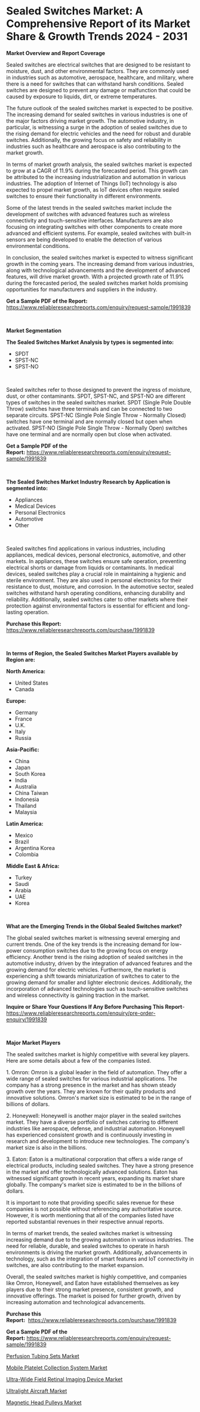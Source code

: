 <p><h1>Sealed Switches Market: A Comprehensive Report of its Market Share & Growth Trends 2024 - 2031</h1></p><p><strong>Market Overview and Report Coverage</strong></p>
<p><p>Sealed switches are electrical switches that are designed to be resistant to moisture, dust, and other environmental factors. They are commonly used in industries such as automotive, aerospace, healthcare, and military, where there is a need for switches that can withstand harsh conditions. Sealed switches are designed to prevent any damage or malfunction that could be caused by exposure to liquids, dirt, or extreme temperatures.</p><p>The future outlook of the sealed switches market is expected to be positive. The increasing demand for sealed switches in various industries is one of the major factors driving market growth. The automotive industry, in particular, is witnessing a surge in the adoption of sealed switches due to the rising demand for electric vehicles and the need for robust and durable switches. Additionally, the growing focus on safety and reliability in industries such as healthcare and aerospace is also contributing to the market growth.</p><p>In terms of market growth analysis, the sealed switches market is expected to grow at a CAGR of 11.9% during the forecasted period. This growth can be attributed to the increasing industrialization and automation in various industries. The adoption of Internet of Things (IoT) technology is also expected to propel market growth, as IoT devices often require sealed switches to ensure their functionality in different environments.</p><p>Some of the latest trends in the sealed switches market include the development of switches with advanced features such as wireless connectivity and touch-sensitive interfaces. Manufacturers are also focusing on integrating switches with other components to create more advanced and efficient systems. For example, sealed switches with built-in sensors are being developed to enable the detection of various environmental conditions.</p><p>In conclusion, the sealed switches market is expected to witness significant growth in the coming years. The increasing demand from various industries, along with technological advancements and the development of advanced features, will drive market growth. With a projected growth rate of 11.9% during the forecasted period, the sealed switches market holds promising opportunities for manufacturers and suppliers in the industry.</p></p>
<p><strong>Get a Sample PDF of the Report:</strong> <a href="https://www.reliableresearchreports.com/enquiry/request-sample/1991839">https://www.reliableresearchreports.com/enquiry/request-sample/1991839</a></p>
<p>&nbsp;</p>
<p><strong>Market Segmentation</strong></p>
<p><strong>The Sealed Switches Market Analysis by types is segmented into:</strong></p>
<p><ul><li>SPDT</li><li>SPST-NC</li><li>SPST-NO</li></ul></p>
<p>&nbsp;</p>
<p><p>Sealed switches refer to those designed to prevent the ingress of moisture, dust, or other contaminants. SPDT, SPST-NC, and SPST-NO are different types of switches in the sealed switches market. SPDT (Single Pole Double Throw) switches have three terminals and can be connected to two separate circuits. SPST-NC (Single Pole Single Throw - Normally Closed) switches have one terminal and are normally closed but open when activated. SPST-NO (Single Pole Single Throw - Normally Open) switches have one terminal and are normally open but close when activated.</p></p>
<p><strong>Get a Sample PDF of the Report:</strong>&nbsp;<a href="https://www.reliableresearchreports.com/enquiry/request-sample/1991839">https://www.reliableresearchreports.com/enquiry/request-sample/1991839</a></p>
<p>&nbsp;</p>
<p><strong>The Sealed Switches Market Industry Research by Application is segmented into:</strong></p>
<p><ul><li>Appliances</li><li>Medical Devices</li><li>Personal Electronics</li><li>Automotive</li><li>Other</li></ul></p>
<p>&nbsp;</p>
<p><p>Sealed switches find applications in various industries, including appliances, medical devices, personal electronics, automotive, and other markets. In appliances, these switches ensure safe operation, preventing electrical shorts or damage from liquids or contaminants. In medical devices, sealed switches play a crucial role in maintaining a hygienic and sterile environment. They are also used in personal electronics for their resistance to dust, moisture, and corrosion. In the automotive sector, sealed switches withstand harsh operating conditions, enhancing durability and reliability. Additionally, sealed switches cater to other markets where their protection against environmental factors is essential for efficient and long-lasting operation.</p></p>
<p><strong>Purchase this Report:</strong>&nbsp; <a href="https://www.reliableresearchreports.com/purchase/1991839">https://www.reliableresearchreports.com/purchase/1991839</a></p>
<p>&nbsp;</p>
<p><strong>In terms of Region, the Sealed Switches Market Players available by Region are:</strong></p>
<p>
    <p> <strong> North America: </strong>
        <ul>
            <li>United States</li>
            <li>Canada</li>
        </ul>
        </p> 
    <p> <strong> Europe: </strong>
        <ul>
            <li>Germany</li>
            <li>France</li>
            <li>U.K.</li>
            <li>Italy</li>
            <li>Russia</li>
        </ul>
        </p> 
    <p> <strong> Asia-Pacific: </strong>
        <ul>
            <li>China</li>
            <li>Japan</li>
            <li>South Korea</li>
            <li>India</li>
            <li>Australia</li>
            <li>China Taiwan</li>
            <li>Indonesia</li>
            <li>Thailand</li>
            <li>Malaysia</li>
        </ul>
        </p> 
    <p> <strong> Latin America: </strong>
        <ul>
            <li>Mexico</li>
            <li>Brazil</li>
            <li>Argentina Korea</li>
            <li>Colombia</li>
        </ul>
        </p> 
    <p> <strong> Middle East & Africa: </strong>
        <ul>
            <li>Turkey</li>
            <li>Saudi</li>
            <li>Arabia</li>
            <li>UAE</li>
            <li>Korea</li>
        </ul>
    </p>
    </p>
<p>&nbsp;</p>
<p><strong>What are the Emerging Trends in the Global Sealed Switches market?</strong></p>
<p><p>The global sealed switches market is witnessing several emerging and current trends. One of the key trends is the increasing demand for low-power consumption switches due to the growing focus on energy efficiency. Another trend is the rising adoption of sealed switches in the automotive industry, driven by the integration of advanced features and the growing demand for electric vehicles. Furthermore, the market is experiencing a shift towards miniaturization of switches to cater to the growing demand for smaller and lighter electronic devices. Additionally, the incorporation of advanced technologies such as touch-sensitive switches and wireless connectivity is gaining traction in the market.</p></p>
<p><strong>Inquire or Share Your Questions If Any Before Purchasing This Report</strong>- <a href="https://www.reliableresearchreports.com/enquiry/pre-order-enquiry/1991839">https://www.reliableresearchreports.com/enquiry/pre-order-enquiry/1991839</a></p>
<p>&nbsp;</p>
<p><strong>Major Market Players</strong></p>
<p><p>The sealed switches market is highly competitive with several key players. Here are some details about a few of the companies listed.</p><p>1. Omron: Omron is a global leader in the field of automation. They offer a wide range of sealed switches for various industrial applications. The company has a strong presence in the market and has shown steady growth over the years. They are known for their quality products and innovative solutions. Omron's market size is estimated to be in the range of billions of dollars.</p><p>2. Honeywell: Honeywell is another major player in the sealed switches market. They have a diverse portfolio of switches catering to different industries like aerospace, defense, and industrial automation. Honeywell has experienced consistent growth and is continuously investing in research and development to introduce new technologies. The company's market size is also in the billions.</p><p>3. Eaton: Eaton is a multinational corporation that offers a wide range of electrical products, including sealed switches. They have a strong presence in the market and offer technologically advanced solutions. Eaton has witnessed significant growth in recent years, expanding its market share globally. The company's market size is estimated to be in the billions of dollars.</p><p>It is important to note that providing specific sales revenue for these companies is not possible without referencing any authoritative source. However, it is worth mentioning that all of the companies listed have reported substantial revenues in their respective annual reports.</p><p>In terms of market trends, the sealed switches market is witnessing increasing demand due to the growing automation in various industries. The need for reliable, durable, and sealed switches to operate in harsh environments is driving the market growth. Additionally, advancements in technology, such as the integration of smart features and IoT connectivity in switches, are also contributing to the market expansion.</p><p>Overall, the sealed switches market is highly competitive, and companies like Omron, Honeywell, and Eaton have established themselves as key players due to their strong market presence, consistent growth, and innovative offerings. The market is poised for further growth, driven by increasing automation and technological advancements.</p></p>
<p><strong>Purchase this Report:</strong>&nbsp;&nbsp;<a href="https://www.reliableresearchreports.com/purchase/1991839">https://www.reliableresearchreports.com/purchase/1991839</a></p>
<p></p>
<p><strong>Get a Sample PDF of the Report:</strong>&nbsp;<a href="https://www.reliableresearchreports.com/enquiry/request-sample/1991839">https://www.reliableresearchreports.com/enquiry/request-sample/1991839</a></p>
<p><p><a href="https://medium.com/@gloriariley1968/perfusion-tubing-sets-market-insights-into-market-cagr-market-trends-and-growth-strategies-e72205bcfaf6">Perfusion Tubing Sets Market</a></p><p><a href="https://medium.com/@gloriariley1968/mobile-platelet-collection-system-market-size-and-market-trends-complete-industry-overview-2023-e9c8ad82d226">Mobile Platelet Collection System Market</a></p><p><a href="https://medium.com/@gloriariley1968/ultra-wide-field-retinal-imaging-device-market-analysis-and-sze-forecasted-for-period-from-2023-to-4d30a15de212">Ultra-Wide Field Retinal Imaging Device Market</a></p><p><a href="https://github.com/abbypearson7765/Market-Research-Report-List-2/blob/main/ultralight-aircraft-market.md">Ultralight Aircraft Market</a></p><p><a href="https://github.com/grishafomin4852/Market-Research-Report-List-2/blob/main/magnetic-head-pulleys-market.md">Magnetic Head Pulleys Market</a></p></p>